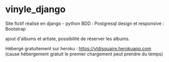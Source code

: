 # vinyle_django

Site fictif réalisé en django - python 
BDD : Postgresql
design et responsive : Bootstrap

ajout d'albums et artiste, possibilité de réserver les albums.

Hébergé gratuitement sur heroku : https://ytdisquaire.herokuapp.com (cause hébergement gratuit le premier chargement peut prendre du temps)

